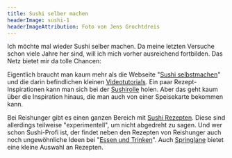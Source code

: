 ```yaml
---
title: Sushi selber machen
headerImage: sushi-1
headerImageAttribution: Foto von Jens Grochtdreis
---
```


Ich möchte mal wieder Sushi selber machen. Da meine letzten Versuche schon viele Jahre her sind, will ich mich vorher ausreichend fortbilden. Das Netz bietet mir da tolle Chancen:

Eigentlich braucht man kaum mehr als die Webseite "[Sushi selbstmachen](http://www.sushiselbstmachen.de/)" und die darin befindlichen kleinen [Videotutorials](http://www.sushiselbstmachen.de/sushi-selber-machen-videokurs/kapiteluebersicht-sushi-selbst-machen-videokurs/). Ein paar Rezept-Inspirationen kann man sich bei der [Sushirolle](https://www.sushirolle.de/) holen. Aber das geht kaum über die Inspiration hinaus, die man auch von einer Speisekarte bekommen kann.

Bei Reishunger gibt es einen ganzen Bereich mit [Sushi Rezepten](https://www.reishunger.de/rezepte/sushiselbermachen). Diese sind allerdings teilweise "experimentell", um nicht abgedreht zu sagen. Und wer schon Sushi-Profi ist, der findet neben den Rezepten von Reishunger auch noch ungewöhnliche Ideen bei "[Essen und Trinken](http://www.essen-und-trinken.de/sushi-selber-machen/82974-cstr-sushi-party#58947)". Auch [Springlane](https://www.springlane.de/magazin/rezeptideen/sushi-rezepte/) bietet eine kleine Auswahl an Rezepten.
